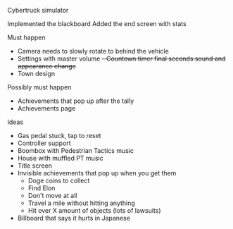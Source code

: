 Cybertruck simulator

Implemented the blackboard
Added the end screen with stats

Must happen
- Camera needs to slowly rotate to behind the vehicle
- Settings with master volume
~~- Countown timer final seconds sound and appearance change~~
- Town design

Possibly must happen
- Achievements that pop up after the tally
- Achievements page

Ideas
- Gas pedal stuck, tap to reset
- Controller support
- Boombox with Pedestrian Tactics music
- House with muffled PT music
- Title screen
- Invisible achievements that pop up when you get them
	- Doge coins to collect
	- Find Elon
	- Don't move at all
	- Travel a mile without hitting anything
	- Hit over X amount of objects (lots of lawsuits)
- Billboard that says it hurts in Japanese
